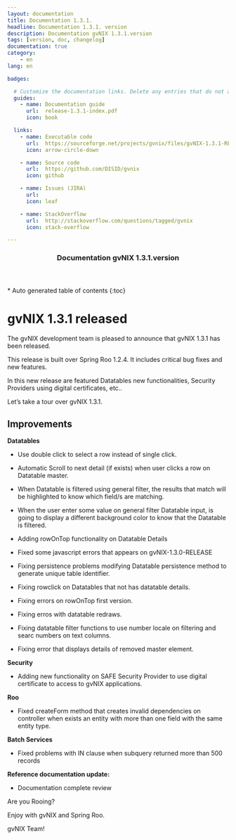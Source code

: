 ```yaml
---
layout: documentation
title: Documentation 1.3.1.
headline: Documentation 1.3.1. version
description: Documentation gvNIX 1.3.1.version
tags: [version, doc, changelog]
documentation: true
category:
    - en
lang: en

badges:

  # Customize the documentation links. Delete any entries that do not apply.
  guides:
    - name: Documentation guide
      url:  release-1.3.1-index.pdf
      icon: book

  links:
    - name: Executable code
      url:  https://sourceforge.net/projects/gvnix/files/gvNIX-1.3.1-RELEASE.zip/download
      icon: arrow-circle-down

    - name: Source code
      url:  https://github.com/DISID/gvnix
      icon: github

    - name: Issues (JIRA)
      url:  
      icon: leaf

    - name: StackOverflow
      url:  http://stackoverflow.com/questions/tagged/gvnix
      icon: stack-overflow

---
```


<section id="table-of-contents" class="toc">
  <header>
    <h3>Documentation gvNIX 1.3.1.version</h3>
  </header>
<div id="drawer" markdown="1">
*  Auto generated table of contents
{:toc}
</div>
</section><!-- /#table-of-contents -->



gvNIX 1.3.1 released
=====================

The gvNIX development team is pleased to announce that gvNIX 1.3.1 has
been released.

This release is built over Spring Roo 1.2.4. It includes critical bug
fixes and new features.

In this new release are featured Datatables new functionalities,
Security Providers using digital certificates, etc..

Let’s take a tour over gvNIX 1.3.1.

Improvements
------------

**Datatables**

-   Use double click to select a row instead of single click.

-   Automatic Scroll to next detail (if exists) when user clicks a row
    on Datatable master.

-   When Datatable is filtered using general filter, the results that
    match will be highlighted to know which field/s are matching.

-   When the user enter some value on general filter Datatable input, is
    going to display a different background color to know that the
    Datatable is filtered.

-   Adding rowOnTop functionality on Datatable Details

-   Fixed some javascript errors that appears on gvNIX-1.3.0-RELEASE

-   Fixing persistence problems modifying Datatable persistence method
    to generate unique table identifier.

-   Fixing rowclick on Datatables that not has datatable details.

-   Fixing errors on rowOnTop first version.

-   Fixing erros with datatable redraws.


-   Fixing datatable filter functions to use number locale on filtering
    and searc numbers on text columns.

-   Fixing error that displays details of removed master element.

**Security**

-   Adding new functionality on SAFE Security Provider to use digital
    certificate to access to gvNIX applications.

**Roo**

-   Fixed createForm method that creates invalid dependencies on
    controller when exists an entity with more than one field with the
    same entity type.

**Batch Services**

-   Fixed problems with IN clause when subquery returned more than 500
    records

**Reference documentation update:**

-   Documentation complete review

Are you Rooing?

Enjoy with gvNIX and Spring Roo.

gvNIX Team!
